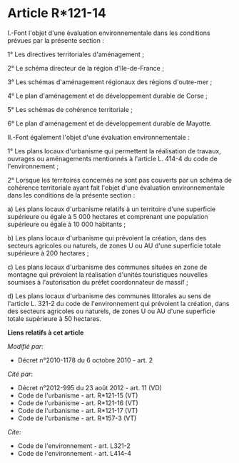 # Article R*121-14

I.-Font l'objet d'une évaluation environnementale dans les conditions prévues par la présente section : 

1° Les directives territoriales d'aménagement ; 

2° Le schéma directeur de la région d'Ile-de-France ; 

3° Les schémas d'aménagement régionaux des régions d'outre-mer ; 

4° Le plan d'aménagement et de développement durable de Corse ; 

5° Les schémas de cohérence territoriale ; 

6° Le plan d'aménagement et de développement durable de Mayotte. 

II.-Font également l'objet d'une évaluation environnementale : 

1° Les plans locaux d'urbanisme qui permettent la réalisation de travaux, ouvrages ou aménagements mentionnés à l'article L.
414-4 du code de l'environnement ; 

2° Lorsque les territoires concernés ne sont pas couverts par un schéma de cohérence territoriale ayant fait l'objet d'une
évaluation environnementale dans les conditions de la présente section : 

a) Les plans locaux d'urbanisme relatifs à un territoire d'une superficie supérieure ou égale à 5 000 hectares et comprenant
une population supérieure ou égale à 10 000 habitants ; 

b) Les plans locaux d'urbanisme qui prévoient la création, dans des secteurs agricoles ou naturels, de zones U ou AU d'une
superficie totale supérieure à 200 hectares ; 

c) Les plans locaux d'urbanisme des communes situées en zone de montagne qui prévoient la réalisation d'unités touristiques
nouvelles soumises à l'autorisation du préfet coordonnateur de massif ; 

d) Les plans locaux d'urbanisme des communes littorales au sens de l'article L. 321-2 du code de l'environnement qui
prévoient la création, dans des secteurs agricoles ou naturels, de zones U ou AU d'une superficie totale supérieure à 50
hectares.

**Liens relatifs à cet article**

_Modifié par_:

  - Décret n°2010-1178 du 6 octobre 2010 - art. 2

_Cité par_:

  - Décret n°2012-995 du 23 août 2012 - art. 11 (VD)
  - Code de l'urbanisme - art. R*121-15 (VT)
  - Code de l'urbanisme - art. R*121-16 (VT)
  - Code de l'urbanisme - art. R*121-17 (VT)
  - Code de l'urbanisme - art. R*157-3 (VT)

_Cite_:

  - Code de l'environnement - art. L321-2
  - Code de l'environnement - art. L414-4
